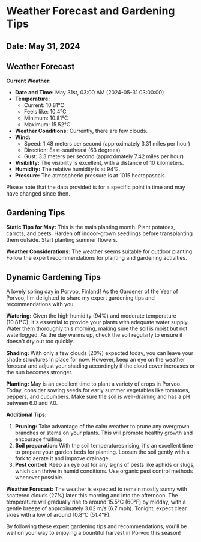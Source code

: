 # Weather Forecast and Gardening Tips
## Date: May 31, 2024

## Weather Forecast
**Current Weather:**

* **Date and Time:** May 31st, 03:00 AM (2024-05-31 03:00:00)
* **Temperature:**
	+ Current: 10.81°C
	+ Feels like: 10.4°C
	+ Minimum: 10.81°C
	+ Maximum: 15.52°C
* **Weather Conditions:** Currently, there are few clouds.
* **Wind:**
	+ Speed: 1.48 meters per second (approximately 3.31 miles per hour)
	+ Direction: East-southeast (63 degrees)
	+ Gust: 3.3 meters per second (approximately 7.42 miles per hour)
* **Visibility:** The visibility is excellent, with a distance of 10 kilometers.
* **Humidity:** The relative humidity is at 94%.
* **Pressure:** The atmospheric pressure is at 1015 hectopascals.

Please note that the data provided is for a specific point in time and may have changed since then.
## Gardening Tips
**Static Tips for May:**
This is the main planting month. Plant potatoes, carrots, and beets. Harden off indoor-grown seedlings before transplanting them outside. Start planting summer flowers.

**Weather Considerations:**
The weather seems suitable for outdoor planting. Follow the expert recommendations for planting and gardening activities.
## Dynamic Gardening Tips
A lovely spring day in Porvoo, Finland! As the Gardener of the Year of Porvoo, I'm delighted to share my expert gardening tips and recommendations with you.

**Watering:**
Given the high humidity (94%) and moderate temperature (10.81°C), it's essential to provide your plants with adequate water supply. Water them thoroughly this morning, making sure the soil is moist but not waterlogged. As the day warms up, check the soil regularly to ensure it doesn't dry out too quickly.

**Shading:**
With only a few clouds (20%) expected today, you can leave your shade structures in place for now. However, keep an eye on the weather forecast and adjust your shading accordingly if the cloud cover increases or the sun becomes stronger.

**Planting:**
May is an excellent time to plant a variety of crops in Porvoo. Today, consider sowing seeds for early summer vegetables like tomatoes, peppers, and cucumbers. Make sure the soil is well-draining and has a pH between 6.0 and 7.0.

**Additional Tips:**

1. **Pruning:** Take advantage of the calm weather to prune any overgrown branches or stems on your plants. This will promote healthy growth and encourage fruiting.
2. **Soil preparation:** With the soil temperatures rising, it's an excellent time to prepare your garden beds for planting. Loosen the soil gently with a fork to aerate it and improve drainage.
3. **Pest control:** Keep an eye out for any signs of pests like aphids or slugs, which can thrive in humid conditions. Use organic pest control methods whenever possible.

**Weather Forecast:**
The weather is expected to remain mostly sunny with scattered clouds (27%) later this morning and into the afternoon. The temperature will gradually rise to around 15.5°C (60°F) by midday, with a gentle breeze of approximately 3.02 m/s (6.7 mph). Tonight, expect clear skies with a low of around 10.8°C (51.4°F).

By following these expert gardening tips and recommendations, you'll be well on your way to enjoying a bountiful harvest in Porvoo this season!